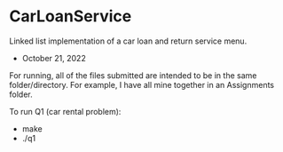 # CarLoanService
Linked list implementation of a car loan and return service menu.

* October 21, 2022

For running, all of the files submitted are intended to be in the same folder/directory.
For example, I have all mine together in an Assignments folder.

To run Q1 (car rental problem):
* make
* ./q1
